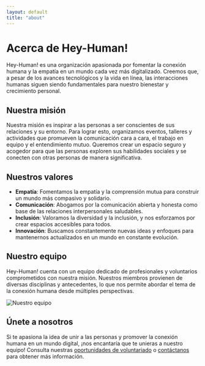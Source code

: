 ```yaml
---
layout: default
title: "about"
---
```


# Acerca de Hey-Human!

Hey-Human! es una organización apasionada por fomentar la conexión humana y la empatía en un mundo cada vez más digitalizado. Creemos que, a pesar de los avances tecnológicos y la vida en línea, las interacciones humanas siguen siendo fundamentales para nuestro bienestar y crecimiento personal.

## Nuestra misión

Nuestra misión es inspirar a las personas a ser conscientes de sus relaciones y su entorno. Para lograr esto, organizamos eventos, talleres y actividades que promueven la comunicación cara a cara, el trabajo en equipo y el entendimiento mutuo. Queremos crear un espacio seguro y acogedor para que las personas exploren sus habilidades sociales y se conecten con otras personas de manera significativa.

## Nuestros valores

- **Empatía**: Fomentamos la empatía y la comprensión mutua para construir un mundo más compasivo y solidario.
- **Comunicación**: Abogamos por la comunicación abierta y honesta como base de las relaciones interpersonales saludables.
- **Inclusión**: Valoramos la diversidad y la inclusión, y nos esforzamos por crear espacios accesibles para todos.
- **Innovación**: Buscamos constantemente nuevas ideas y enfoques para mantenernos actualizados en un mundo en constante evolución.

## Nuestro equipo

Hey-Human! cuenta con un equipo dedicado de profesionales y voluntarios comprometidos con nuestra misión. Nuestros miembros provienen de diversas disciplinas y antecedentes, lo que nos permite abordar el tema de la conexión humana desde múltiples perspectivas.

![Nuestro equipo](/assets/img/our-team.jpg)

## Únete a nosotros

Si te apasiona la idea de unir a las personas y promover la conexión humana en un mundo digital, ¡nos encantaría que te unieras a nuestro equipo! Consulta nuestras [oportunidades de voluntariado](/voluntarios) o [contáctanos](/contacto) para obtener más información.

